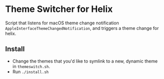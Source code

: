 # Theme Switcher for Helix 

Script that listens for macOS theme change notification `AppleInterfaceThemeChangedNotification`, and triggers a theme change for helix.

## Install
- Change the themes that you'd like to symlink to a new, dynamic theme in `themeswitch.sh`.
- Run `./install.sh`
